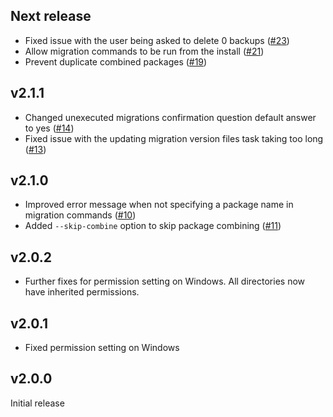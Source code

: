 ## Next release

* Fixed issue with the user being asked to delete 0 backups ([#23](https://github.com/jadu/meteor/pull/23))
* Allow migration commands to be run from the install ([#21](https://github.com/jadu/meteor/pull/21))
* Prevent duplicate combined packages ([#19](https://github.com/jadu/meteor/pull/19))

## v2.1.1

* Changed unexecuted migrations confirmation question default answer to yes ([#14](https://github.com/jadu/meteor/pull/14))
* Fixed issue with the updating migration version files task taking too long ([#13](https://github.com/jadu/meteor/pull/13))

## v2.1.0

* Improved error message when not specifying a package name in migration commands ([#10](https://github.com/jadu/meteor/pull/10))
* Added `--skip-combine` option to skip package combining ([#11](https://github.com/jadu/meteor/pull/11))

## v2.0.2

* Further fixes for permission setting on Windows. All directories now have inherited permissions.

## v2.0.1

* Fixed permission setting on Windows

## v2.0.0

Initial release
